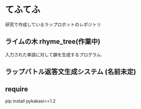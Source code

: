 # てふてふ 
研究で作成しているラップロボットのレポジトリ
## ライムの木 rhyme_tree(作業中)
入力された単語に対して韻を生成するプログラム.
## ラップバトル返答文生成システム (名前未定)

## require
pip install pykakasi==1.2
